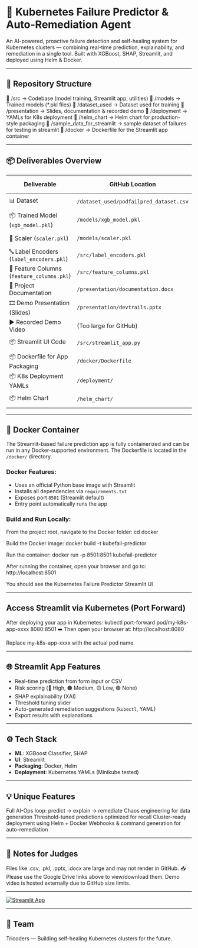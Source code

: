 # 🚀 Kubernetes Failure Predictor & Auto-Remediation Agent

An AI-powered, proactive failure detection and self-healing system for Kubernetes clusters — combining real-time prediction, explainability, and remediation in a single tool. Built with XGBoost, SHAP, Streamlit, and deployed using Helm & Docker.

---

## 📂 Repository Structure

📁 /src → Codebase (model training, Streamlit app, utilities) 📁 /models → Trained models (*.pkl files) 📁 /dataset_used → Dataset used for training 📁 /presentation → Slides, documentation & recorded demo 📁 /deployment → YAMLs for K8s deployment 📁 /helm_chart → Helm chart for production-style packaging 📁 /sample_data_for_streamlit → sample dataset of failures for testing in streamlit 📁 /docker → Dockerfile for the Streamlit app container

---

## 📦 Deliverables Overview

| Deliverable                          | GitHub Location                        | External Link                        |
|-------------------------------------|----------------------------------------|--------------------------------------|
| 📊 Dataset                          | `/dataset_used/podfailpred_dataset.csv` | [Google Drive](https://drive.google.com/file/d/1wI5EKYUI9vUA4-dKeoJCAQ0GwO-ZfYc2/view?usp=sharing) |
| 📦 Trained Model (`xgb_model.pkl`)  | `/models/xgb_model.pkl`               | [Google Drive](https://drive.google.com/file/d/18LwKsjhjExsiWggYnVB4Lbs-BgtHdec1/view?usp=drive_link) |
| 🔧 Scaler (`scaler.pkl`)            | `/models/scaler.pkl`                  | [Google Drive](https://drive.google.com/file/d/1EWZfqkyWfY4uPBpxtFEU0_vl8258panz/view?usp=drive_link) |
| 🔤 Label Encoders (`label_encoders.pkl`) | `/src/label_encoders.pkl`         | [Google Drive](https://drive.google.com/file/d/1afYmZAhPiAPso1e74FLcRsyeqfA9OpUu/view?usp=drive_link) |
| 🧩 Feature Columns (`feature_columns.pkl`) | `/src/feature_columns.pkl`       | [Google Drive](https://drive.google.com/file/d/1eAfztkKG0PJUPKkATsYgtfhmSWveNa40/view?usp=drive_link) |
| 🧾 Project Documentation             | `/presentation/documentation.docx`    | [Google Drive](https://docs.google.com/document/d/1qBCNQ-q9bsVLexPCD3Q09sT3c98OtbRH/edit?usp=drive_link&ouid=117645952678248031987&rtpof=true&sd=true) |
| 🎞️ Demo Presentation (Slides)       | `/presentation/devtrails.pptx`        | [Google Drive](https://docs.google.com/presentation/d/1WfDEnlqzpwwHreRkCUS0pmLiPo8_Y6su/edit?usp=drive_link&ouid=117645952678248031987&rtpof=true&sd=true) |
| ▶️ Recorded Demo Video              | (Too large for GitHub)                | [Google Drive](https://drive.google.com/file/d/1Bhciz16XNsNhGD476EVuqyqcB8HlRuzG/view?usp=drive_link) |
| 📦 Streamlit UI Code                | `/src/streamlit_app.py`               | ✅ Included |
| 📦 Dockerfile for App Packaging     | `/docker/Dockerfile`                  | ✅ Included |
| 📦 K8s Deployment YAMLs             | `/deployment/`                        | ✅ Included |
| 📦 Helm Chart                       | `/helm_chart/`                        | ✅ Included |

---

## 🐳 Docker Container

The Streamlit-based failure prediction app is fully containerized and can be run in any Docker-supported environment. The Dockerfile is located in the `/docker/` directory.

### Docker Features:
- Uses an official Python base image with Streamlit
- Installs all dependencies via `requirements.txt`
- Exposes port `8501` (Streamlit default)
- Entry point automatically runs the app

### Build and Run Locally:
 
From the project root, navigate to the Docker folder:
cd docker

Build the Docker image:
docker build -t kubefail-predictor 

Run the container:
docker run -p 8501:8501 kubefail-predictor

After running the container, open your browser and go to:
http://localhost:8501

You should see the Kubernetes Failure Predictor Streamlit UI

---

## Access Streamlit via Kubernetes (Port Forward)

After deploying your app in Kubernetes:
kubectl port-forward pod/my-k8s-app-xxxx 8080:8501
➡️ Then open your browser at:
http://localhost:8080

Replace my-k8s-app-xxxx with the actual pod name.

---

## 🌐 Streamlit App Features

- Real-time prediction from form input or CSV
- Risk scoring (🔴 High, 🟠 Medium, 🟡 Low, 🟢 None)
- SHAP explainability (XAI)
- Threshold tuning slider
- Auto-generated remediation suggestions (`kubectl`, YAML)
- Export results with explanations

---

## ⚙️ Tech Stack

- **ML**: XGBoost Classifier, SHAP
- **UI**: Streamlit
- **Packaging**: Docker, Helm
- **Deployment**: Kubernetes YAMLs (Minikube tested)

---

## 💡 Unique Features

Full AI-Ops loop: predict → explain → remediate
Chaos engineering for data generation
Threshold-tuned predictions optimized for recall
Cluster-ready deployment using Helm + Docker
Webhooks & command generation for auto-remediation

---

## 📎 Notes for Judges

 Files like .csv, .pkl, .pptx, .docx are large and may not render in GitHub.
 📥 Please use the Google Drive links above to view/download them.
 Demo video is hosted externally due to GitHub size limits.

 ---

 [![Streamlit App](https://img.shields.io/badge/Live_App-Streamlit-blue?logo=streamlit)](https://kubernetes-failure-predictor-8xw3pfjyjtucudpiyqwmgd.streamlit.app/)


---

## 🤝 Team
Tricoders — Building self-healing Kubernetes clusters for the future.







